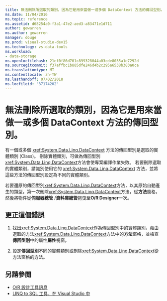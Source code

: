 ```yaml
---
title: 無法刪除所選取的類別，因為它是用來當做一或多個 DataContext 方法的傳回型別。
ms.date: 11/04/2016
ms.topic: reference
ms.assetid: d68254a0-f3a1-47e2-aed3-a83471e1d711
author: gewarren
ms.author: gewarren
manager: douge
ms.prod: visual-studio-dev15
ms.technology: vs-data-tools
ms.workload:
- data-storage
ms.openlocfilehash: 21ef0f86d701c899328044a03cde8035a1e7292d
ms.sourcegitcommit: f37affbc1b885dfe246d4b2c295a6538b383a0ca
ms.translationtype: MT
ms.contentlocale: zh-TW
ms.lasthandoff: 07/02/2018
ms.locfileid: "37174202"
---
```

# <a name="the-selected-class-cannot-be-deleted-because-it-is-used-as-a-return-type-for-one-or-more-datacontext-methods"></a>無法刪除所選取的類別，因為它是用來當做一或多個 DataContext 方法的傳回型別。

有一個或多個 <xref:System.Data.Linq.DataContext> 方法的傳回型別是選取的實體類別 (Class)。 刪除實體類別，可做為傳回型別<xref:System.Data.Linq.DataContext>方法會使專案編譯作業失敗。 若要刪除選取的實體類別，請識別使用它的 <xref:System.Data.Linq.DataContext> 方法，並將這些方法的傳回型別設定為不同的實體類別。

若要還原的傳回型別<xref:System.Data.Linq.DataContext>方法，以其原始自動產生的類型，第一次刪除<xref:System.Data.Linq.DataContext>方法，從**方法**窗格，然後將物件從**伺服器總管** /**資料庫總管**拖曳至**O/R Designer**一次。

## <a name="to-correct-this-error"></a>更正這個錯誤

1. 找出<xref:System.Data.Linq.DataContext>作為傳回型別中的實體類別，藉由選取的方法<xref:System.Data.Linq.DataContext>方法中的**方法**窗格，並檢查**傳回型別**中的屬性**屬性**視窗。

2. 設定**傳回型別**不同的實體類別或刪除<xref:System.Data.Linq.DataContext>從方法窗格的方法。

## <a name="see-also"></a>另請參閱

- [O/R 設計工具訊息](../data-tools/o-r-designer-messages.md)
- [LINQ to SQL 工具，在 Visual Studio 中](../data-tools/linq-to-sql-tools-in-visual-studio2.md)